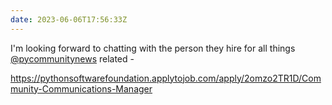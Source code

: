 ```yaml
---
date: 2023-06-06T17:56:33Z
---
```


I'm looking forward to chatting with the person they hire for all things [@pycommunitynews](https://youtube.com/@pyCommunityNews) related -

https://pythonsoftwarefoundation.applytojob.com/apply/2omzo2TR1D/Community-Communications-Manager
